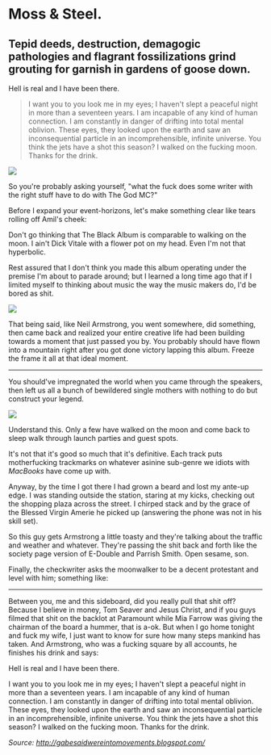 <div class="col col--main">

<h1 id="moss-steel.">Moss &amp; Steel.</h1>
<h2 id="tepid-deeds-destruction-demagogic-pathologies-and-flagrant-fossilizations-grind-grouting-for-garnish-in-gardens-of-goose-down.">Tepid deeds, destruction, demagogic pathologies and flagrant fossilizations grind grouting for garnish in gardens of goose down.</h2>
<p>Hell is real and I have been there.</p>
<blockquote>
<p>I want you to you look me in my eyes; I haven't slept a peaceful night in more than a seventeen years. I am incapable of any kind of human connection. I am constantly in danger of drifting into total mental oblivion. These eyes, they looked upon the earth and saw an inconsequential particle in an incomprehensible, infinite universe. You think the jets have a shot this season? I walked on the fucking moon. Thanks for the drink.</p>
</blockquote>
<img class="img" src="http://cloud.ahfr.org/22e5b4d0a9872511881f.jpg" />
<p class="u-center">
So you're probably asking yourself, &quot;what the fuck does some writer with the right stuff have to do with The God MC?&quot;
</p>

</div>

<div class="col">

<p>Before I expand your event-horizons, let's make something clear like tears rolling off Amil's cheek:</p>
<p>Don't go thinking that The Black Album is comparable to walking on the moon. I ain't Dick Vitale with a flower pot on my head. Even I'm not that hyperbolic.</p>
<p>Rest assured that I don't think you made this album operating under the premise I'm about to parade around; but I learned a long time ago that if I limited myself to thinking about music the way the music makers do, I'd be bored as shit.</p>
<img class="img img--right" src="http://cloud.ahfr.org/f24929a0407db76c9747.jpg" />
<p>That being said, like Neil Armstrong, you went somewhere, did something, then came back and realized your entire creative life had been building towards a moment that just passed you by. You probably should have flown into a mountain right after you got done victory lapping this album. Freeze the frame it all at that ideal moment.</p>
<hr class="u-absolute--before" />

<p>You should've impregnated the world when you came through the speakers, then left us all a bunch of bewildered single mothers with nothing to do but construct your legend.</p>
</div>

<div class="col">

<img class="img img--small" src="http://cloud.ahfr.org/fa1a767d0c98ea5d33f4.jpg" />
<p>Understand this. Only a few have walked on the moon and come back to sleep walk through launch parties and guest spots.</p>
<p>It's not that it's good so much that it's definitive. Each track puts motherfucking trackmarks on whatever asinine sub-genre we idiots with <em>MacBooks</em> have come up with.</p>
<p>Anyway, by the time I got there I had grown a beard and lost my ante-up edge. I was standing outside the station, staring at my kicks, checking out the shopping plaza across the street. I chirped stack and by the grace of the Blessed Virgin Amerie he picked up (answering the phone was not in his skill set).</p>
<p>So this guy gets Armstrong a little toasty and they're talking about the traffic and weather and whatever. They're passing the shit back and forth like the society page version of E-Double and Parrish Smith. Open sesame, son.</p>
<p>Finally, the checkwriter asks the moonwalker to be a decent protestant and level with him; something like:</p>
</div>

<hr class="u-absolute--before" />

<p>Between you, me and this sideboard, did you really pull that shit off? Because I believe in money, Tom Seaver and Jesus Christ, and if you guys filmed that shit on the backlot at Paramount while Mia Farrow was giving the chairman of the board a hummer, that is a-ok. But when I go home tonight and fuck my wife, I just want to know for sure how many steps mankind has taken. And Armstrong, who was a fucking square by all accounts, he finishes his drink and says:</p>
<p>Hell is real and I have been there.</p>
<p>I want you to you look me in my eyes; I haven't slept a peaceful night in more than a seventeen years. I am incapable of any kind of human connection. I am constantly in danger of drifting into total mental oblivion. These eyes, they looked upon the earth and saw an inconsequential particle in an incomprehensible, infinite universe. You think the jets have a shot this season? I walked on the fucking moon. Thanks for the drink.</p>
<!-- We're missing the people we need in key places in order to get ahead and truly dominate, but that's OK, because our competitors don't have them either, so no one really gets ahead, and the customers end up with the same middling products over and over. -->

<p><em>Source: <a href="http://gabesaidwereintomovements.blogspot.com/">http://gabesaidwereintomovements.blogspot.com/</a></em></p>
